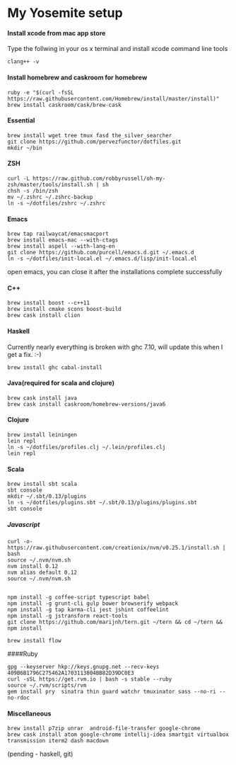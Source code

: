# My Yosemite setup

#### Install xcode from mac app store

Type the follwing in your os x terminal and install xcode command line tools

    clang++ -v

#### Install homebrew and caskroom for homebrew

    ruby -e "$(curl -fsSL https://raw.githubusercontent.com/Homebrew/install/master/install)"
    brew install caskroom/cask/brew-cask

#### Essential

    brew install wget tree tmux fasd the_silver_searcher
    git clone https://github.com/pervezfunctor/dotfiles.git
    mkdir ~/bin

#### ZSH

    curl -L https://raw.github.com/robbyrussell/oh-my-zsh/master/tools/install.sh | sh
    chsh -s /bin/zsh
    mv ~/.zshrc ~/.zshrc-backup
    ln -s ~/dotfiles/zshrc ~/.zshrc

#### Emacs

    brew tap railwaycat/emacsmacport
    brew install emacs-mac --with-ctags
    brew install aspell --with-lang-en
    git clone https://github.com/purcell/emacs.d.git ~/.emacs.d
    ln -s ~/dotfiles/init-local.el ~/.emacs.d/lisp/init-local.el

open emacs, you can close it after the installations complete successfully

#### C++

    brew install boost --c++11
    brew install cmake scons boost-build
    brew cask install clion

#### Haskell

Currently nearly everything is broken with ghc 7.10, will update this when I get a fix. :-)

    brew install ghc cabal-install

#### Java(required for scala and clojure)

    brew cask install java 
    brew cask install caskroom/homebrew-versions/java6

#### Clojure

    brew install leiningen
    lein repl
    ln -s ~/dotfiles/profiles.clj ~/.lein/profiles.clj
    lein repl

#### Scala

    brew install sbt scala
    sbt console
    mkdir ~/.sbt/0.13/plugins
    ln -s ~/dotfiles/plugins.sbt ~/.sbt/0.13/plugins/plugins.sbt
    sbt console

##### Javascript

    curl -o- https://raw.githubusercontent.com/creationix/nvm/v0.25.1/install.sh | bash
    source ~/.nvm/nvm.sh
    nvm install 0.12
    nvm alias default 0.12
    source ~/.nvm/nvm.sh


    npm install -g coffee-script typescript babel
    npm install -g grunt-cli gulp bower browserify webpack
    npm install -g tap karma-cli jest jshint coffeelint
    npm install -g jstransform react-tools
    git clone https://github.com/marijnh/tern.git ~/tern && cd ~/tern && npm install

    brew install flow

####Ruby

    gpg --keyserver hkp://keys.gnupg.net --recv-keys 409B6B1796C275462A1703113804BB82D39DC0E3
    curl -sSL https://get.rvm.io | bash -s stable --ruby
    source ~/.rvm/scripts/rvm
    gem install pry  sinatra thin guard watchr tmuxinator sass --no-ri --no-rdoc

#### Miscellaneous

    brew install p7zip unrar  android-file-transfer google-chrome 
    brew cask install atom google-chrome intellij-idea smartgit virtualbox transmission iterm2 dash macdown 

(pending - haskell, git)
